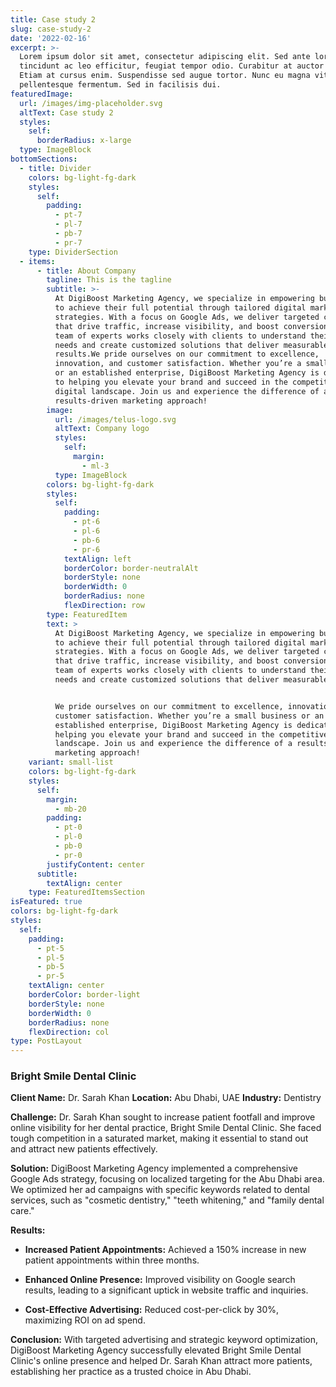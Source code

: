 ```yaml
---
title: Case study 2
slug: case-study-2
date: '2022-02-16'
excerpt: >-
  Lorem ipsum dolor sit amet, consectetur adipiscing elit. Sed ante lorem,
  tincidunt ac leo efficitur, feugiat tempor odio. Curabitur at auctor sapien.
  Etiam at cursus enim. Suspendisse sed augue tortor. Nunc eu magna vitae lorem
  pellentesque fermentum. Sed in facilisis dui.
featuredImage:
  url: /images/img-placeholder.svg
  altText: Case study 2
  styles:
    self:
      borderRadius: x-large
  type: ImageBlock
bottomSections:
  - title: Divider
    colors: bg-light-fg-dark
    styles:
      self:
        padding:
          - pt-7
          - pl-7
          - pb-7
          - pr-7
    type: DividerSection
  - items:
      - title: About Company
        tagline: This is the tagline
        subtitle: >-
          At DigiBoost Marketing Agency, we specialize in empowering businesses
          to achieve their full potential through tailored digital marketing
          strategies. With a focus on Google Ads, we deliver targeted campaigns
          that drive traffic, increase visibility, and boost conversions. Our
          team of experts works closely with clients to understand their unique
          needs and create customized solutions that deliver measurable
          results.We pride ourselves on our commitment to excellence,
          innovation, and customer satisfaction. Whether you’re a small business
          or an established enterprise, DigiBoost Marketing Agency is dedicated
          to helping you elevate your brand and succeed in the competitive
          digital landscape. Join us and experience the difference of a
          results-driven marketing approach!
        image:
          url: /images/telus-logo.svg
          altText: Company logo
          styles:
            self:
              margin:
                - ml-3
          type: ImageBlock
        colors: bg-light-fg-dark
        styles:
          self:
            padding:
              - pt-6
              - pl-6
              - pb-6
              - pr-6
            textAlign: left
            borderColor: border-neutralAlt
            borderStyle: none
            borderWidth: 0
            borderRadius: none
            flexDirection: row
        type: FeaturedItem
        text: >
          At DigiBoost Marketing Agency, we specialize in empowering businesses
          to achieve their full potential through tailored digital marketing
          strategies. With a focus on Google Ads, we deliver targeted campaigns
          that drive traffic, increase visibility, and boost conversions. Our
          team of experts works closely with clients to understand their unique
          needs and create customized solutions that deliver measurable results.


          We pride ourselves on our commitment to excellence, innovation, and
          customer satisfaction. Whether you’re a small business or an
          established enterprise, DigiBoost Marketing Agency is dedicated to
          helping you elevate your brand and succeed in the competitive digital
          landscape. Join us and experience the difference of a results-driven
          marketing approach!
    variant: small-list
    colors: bg-light-fg-dark
    styles:
      self:
        margin:
          - mb-20
        padding:
          - pt-0
          - pl-0
          - pb-0
          - pr-0
        justifyContent: center
      subtitle:
        textAlign: center
    type: FeaturedItemsSection
isFeatured: true
colors: bg-light-fg-dark
styles:
  self:
    padding:
      - pt-5
      - pl-5
      - pb-5
      - pr-5
    textAlign: center
    borderColor: border-light
    borderStyle: none
    borderWidth: 0
    borderRadius: none
    flexDirection: col
type: PostLayout
---
```

### Bright Smile Dental Clinic

**Client Name:** Dr. Sarah Khan
**Location:** Abu Dhabi, UAE
**Industry:** Dentistry

**Challenge:**
Dr. Sarah Khan sought to increase patient footfall and improve online visibility for her dental practice, Bright Smile Dental Clinic. She faced tough competition in a saturated market, making it essential to stand out and attract new patients effectively.

**Solution:**
DigiBoost Marketing Agency implemented a comprehensive Google Ads strategy, focusing on localized targeting for the Abu Dhabi area. We optimized her ad campaigns with specific keywords related to dental services, such as "cosmetic dentistry," "teeth whitening," and "family dental care."

**Results:**

*   **Increased Patient Appointments:** Achieved a 150% increase in new patient appointments within three months.

*   **Enhanced Online Presence:** Improved visibility on Google search results, leading to a significant uptick in website traffic and inquiries.

*   **Cost-Effective Advertising:** Reduced cost-per-click by 30%, maximizing ROI on ad spend.

**Conclusion:**
With targeted advertising and strategic keyword optimization, DigiBoost Marketing Agency successfully elevated Bright Smile Dental Clinic's online presence and helped Dr. Sarah Khan attract more patients, establishing her practice as a trusted choice in Abu Dhabi.
